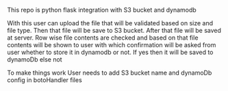 This repo is python flask integration with S3 bucket and dynamodb

With this user can upload the file that will be validated based on size and file type.
Then that file will be save to S3 bucket.
After that file will be saved at server. Row wise file contents are checked and based on that 
file contents will be shown to user with which confirmation will be asked from user whether
to store it in dynamodb or not. If yes then it will be saved to dynamoDb else not

To make things work 
User needs to add S3 bucket name and dynamoDb config in botoHandler files